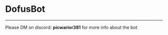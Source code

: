 # DofusBot
-----------------------
Please DM on discord: **picwarior381** for more info about the bot 
